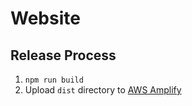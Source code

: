 # Website

## Release Process

1) `npm run build`
2) Upload `dist` directory to [AWS Amplify](https://us-west-1.console.aws.amazon.com/amplify/home?region=us-west-1#/d3967euqdvu56b)
